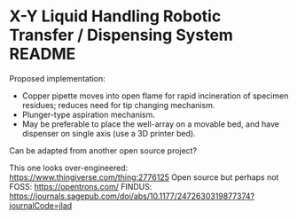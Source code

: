 # X-Y Liquid Handling Robotic Transfer / Dispensing System README

Proposed implementation:

- Copper pipette moves into open flame for rapid incineration of specimen residues; reduces need for tip changing mechanism.
- Plunger-type aspiration mechanism.
- May be preferable to place the well-array on a movable bed, and have dispenser on single axis (use a 3D printer bed).

Can be adapted from another open source project?

This one looks over-engineered:  https://www.thingiverse.com/thing:2776125
Open source but perhaps not FOSS:  https://opentrons.com/
FINDUS:  https://journals.sagepub.com/doi/abs/10.1177/2472630319877374?journalCode=jlad
